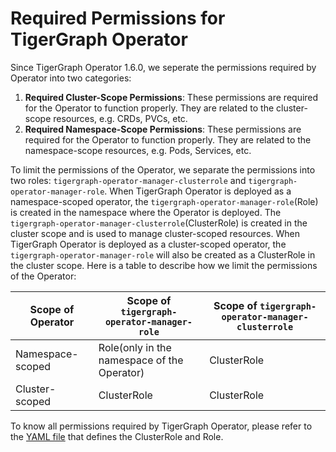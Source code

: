 # Required Permissions for TigerGraph Operator

Since TigerGraph Operator 1.6.0, we seperate the permissions required by Operator into two categories:

1. **Required Cluster-Scope Permissions**: These permissions are required for the Operator to function properly. They are related to the cluster-scope resources, e.g. CRDs, PVCs, etc.
2. **Required Namespace-Scope Permissions**: These permissions are required for the Operator to function properly. They are related to the namespace-scope resources, e.g. Pods, Services, etc.

To limit the permissions of the Operator, we separate the permissions into two roles: `tigergraph-operator-manager-clusterrole` and `tigergraph-operator-manager-role`.
When TigerGraph Operator is deployed as a namespace-scoped operator, the `tigergraph-operator-manager-role`(Role) is created in the namespace where the Operator is deployed.
The `tigergraph-operator-manager-clusterrole`(ClusterRole) is created in the cluster scope and is used to manage cluster-scoped resources.
When TigerGraph Operator is deployed as a cluster-scoped operator, the `tigergraph-operator-manager-role` will also be created as a ClusterRole in the cluster scope.
Here is a table to describe how we limit the permissions of the Operator:

| Scope of Operator | Scope of  `tigergraph-operator-manager-role` | Scope of  `tigergraph-operator-manager-clusterrole` |
|-------------------|----------------------------------------------|--------------------------------------------------|
| Namespace-scoped  | Role(only in the namespace of the Operator) | ClusterRole                                      |
| Cluster-scoped    | ClusterRole                                  | ClusterRole                                      |

To know all permissions required by TigerGraph Operator, please refer to the [YAML file](../10-samples/deploy/role.yaml) that defines the ClusterRole and Role.